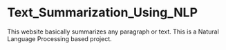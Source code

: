 # Text_Summarization_Using_NLP
This website basically summarizes any paragraph or text. This is a Natural Language Processing based project.
